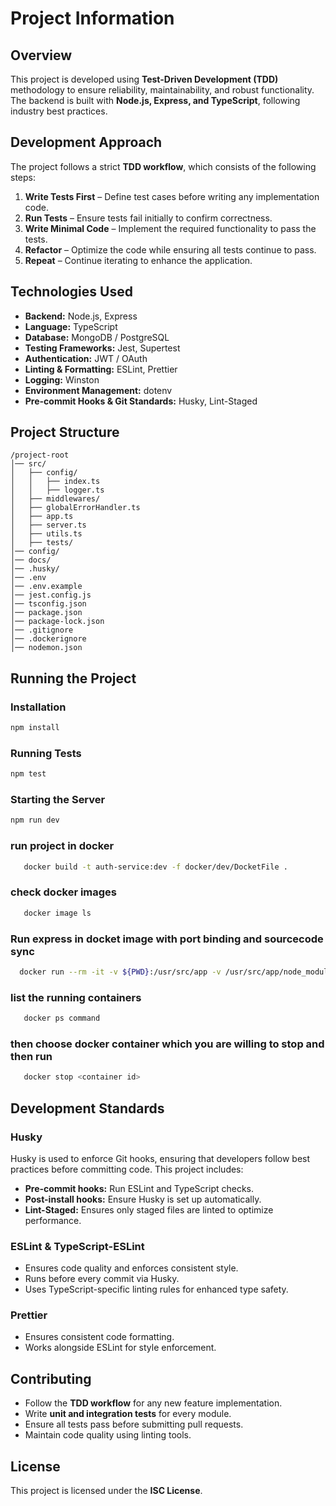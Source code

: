 # Project Information

## Overview
This project is developed using **Test-Driven Development (TDD)** methodology to ensure reliability, maintainability, and robust functionality. The backend is built with **Node.js, Express, and TypeScript**, following industry best practices.

## Development Approach
The project follows a strict **TDD workflow**, which consists of the following steps:
1. **Write Tests First** – Define test cases before writing any implementation code.
2. **Run Tests** – Ensure tests fail initially to confirm correctness.
3. **Write Minimal Code** – Implement the required functionality to pass the tests.
4. **Refactor** – Optimize the code while ensuring all tests continue to pass.
5. **Repeat** – Continue iterating to enhance the application.

## Technologies Used
- **Backend:** Node.js, Express
- **Language:** TypeScript
- **Database:** MongoDB / PostgreSQL
- **Testing Frameworks:** Jest, Supertest
- **Authentication:** JWT / OAuth
- **Linting & Formatting:** ESLint, Prettier
- **Logging:** Winston
- **Environment Management:** dotenv
- **Pre-commit Hooks & Git Standards:** Husky, Lint-Staged

## Project Structure
```
/project-root
│── src/
│   ├── config/
│   │   ├── index.ts
│   │   ├── logger.ts
│   ├── middlewares/
│   ├── globalErrorHandler.ts
│   ├── app.ts
│   ├── server.ts
│   ├── utils.ts
│   ├── tests/
│── config/
│── docs/
│── .husky/
│── .env
│── .env.example
│── jest.config.js
│── tsconfig.json
│── package.json
│── package-lock.json
│── .gitignore
│── .dockerignore
│── nodemon.json
```

## Running the Project
### Installation
```bash
npm install
```
### Running Tests
```bash
npm test
```
### Starting the Server
```bash
npm run dev
```
### run project in docker 
```bash
   docker build -t auth-service:dev -f docker/dev/DocketFile .
```
### check docker images 
```bash
   docker image ls
```
### Run express in docket image with port binding and sourcecode sync 
```bash
  docker run --rm -it -v ${PWD}:/usr/src/app -v /usr/src/app/node_modules --env-file ${PWD}/.env -p 5555:5555 -e NODE_ENV=development auth-service:dev
```
### list the running containers 
```bash
   docker ps command  
```
### then choose docker container which you are willing to stop and then run 
```bash
   docker stop <container id>
```

## Development Standards
### Husky
Husky is used to enforce Git hooks, ensuring that developers follow best practices before committing code. This project includes:
- **Pre-commit hooks:** Run ESLint and TypeScript checks.
- **Post-install hooks:** Ensure Husky is set up automatically.
- **Lint-Staged:** Ensures only staged files are linted to optimize performance.

### ESLint & TypeScript-ESLint
- Ensures code quality and enforces consistent style.
- Runs before every commit via Husky.
- Uses TypeScript-specific linting rules for enhanced type safety.

### Prettier
- Ensures consistent code formatting.
- Works alongside ESLint for style enforcement.

## Contributing
- Follow the **TDD workflow** for any new feature implementation.
- Write **unit and integration tests** for every module.
- Ensure all tests pass before submitting pull requests.
- Maintain code quality using linting tools.

## License
This project is licensed under the **ISC License**.

